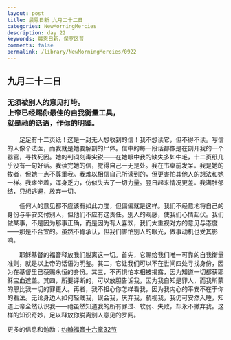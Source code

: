 ```yaml
---
layout: post
title: 晨恩日新 九月二十二日
categories: NewMorningMercies
description: day 22
keywords: 晨恩日新，保罗区普
comments: false
permalink: /library/NewMorningMercies/0922
---
```


## 九月二十二日

### 无须被别人的意见打垮。 <br> 上帝已经赐你最佳的自我衡量工具，<br> 就是祂的话语，作你的明鉴。

&emsp;&emsp;足足有十二页纸！这是一封无人想收到的信！我不想读它，但不得不读。写信的人像个法医，而我就是她要解剖的尸体。信中的每一段话都像是在剖开我的一个器官，寻找死因。她的判词刻毒尖锐——在她眼中我的缺失多如牛毛，十二页纸几乎没有一句好话。我读完她的信，觉得自己一无是处。我在书桌前发呆。我是她的牧者，但她一点不尊重我。我难以相信自己所读到的，但更害怕其他人的想法和她一样。我瘫坐着，浑身乏力，仿似失去了一切力量。翌日起来情况更差。我满肚郁结，只想逃避，放弃一切。

&emsp;&emsp;任何人的意见都不应该有如此力度，但偏偏就是这样。我们不经意地将自己的身份与平安交付别人，但他们不应有这责任。别人的观感，使我们心情起伏。我们做某事，不是因为那事正确，而是因为有人喜欢，我们太重视对方的意见与态度——那是不合宜的。虽然不肯承认，但我们害怕别人的眼光，做事动机也受其影响。

&emsp;&emsp;耶稣基督的福音释放我们脱离这一切。首先，它赐给我们唯一可靠的自我衡量准则，就是以上帝的话语为明鉴。其二，它让我们可以不在世间四处寻找身份，因为在基督里已获赐永恒的身份。其三，不再惧怕本相被揭露，因为知道一切都获耶稣宝血遮盖。其四，所要评断的，可以放胆告诉我，因为我自知是罪人，而我所蒙的恩比我一切的罪更大。再者，我不担心你怎样看我，因为我内心的平安不在于你的看法。无论身边人如何轻贱我，误会我，厌弃我，藐视我，我仍可安然入睡，知道上帝全然认识我——祂虽然知道我的所有罪过、软弱、失败，却永不撇弃我。这样的知识奇妙，足以释放你脱离别人意见的罗网。

更多的信息和勉励：[约翰福音十六章32节]()
